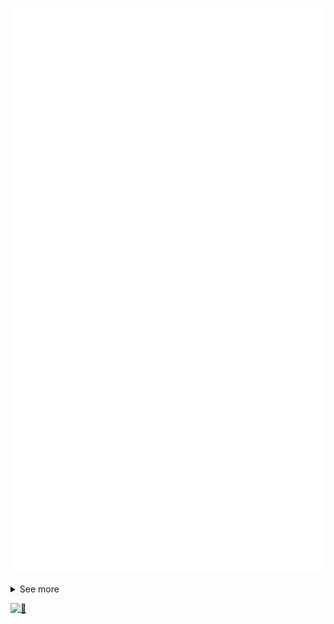 [<img alt="🦑" src="https://github.com/lowlighter/lowlighter/blob/master/metrics.svg">](https://github.com/lowlighter/metrics)

<details>
<summary>See more</summary>  
  
[<img alt="🦑" src="https://github.com/lowlighter/lowlighter/blob/master/metrics.detailed.svg">](https://github.com/lowlighter/metrics)

[Generated with lowlighter/metrics ](https://github.com/lowlighter/metrics)
</details>

[<img alt="🦑" src="https://status.lecoq.io/status/simon.lecoq.io-443.svg?t=1607783574560">](https://github.com/lowlighter/downtime)
